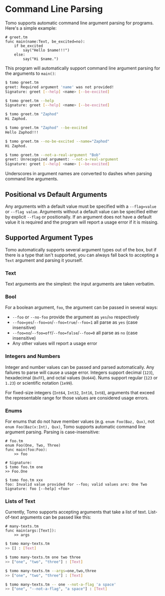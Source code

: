 # Command Line Parsing

Tomo supports automatic command line argument parsing for programs.
Here's a simple example:

```tomo
# greet.tm
func main(name:Text, be_excited=no):
    if be_excited
        say("Hello $name!!!")
    else:
        say("Hi $name.")
```

This program will automatically support command line argument parsing
for the arguments to `main()`:

```bash
$ tomo greet.tm 
greet: Required argument 'name' was not provided!
Signature: greet [--help] <name> [--be-excited]

$ tomo greet.tm --help
Signature: greet [--help] <name> [--be-excited]

$ tomo greet.tm "Zaphod"
Hi Zaphod. 

$ tomo greet.tm "Zaphod" --be-excited
Hello Zaphod!!!

$ tomo greet.tm --no-be-excited --name="Zaphod"
Hi Zaphod.

$ tomo greet.tm --not-a-real-argument "Bob"
greet: Unrecognized argument: --not-a-real-argument
Signature: greet [--help] <name> [--be-excited]
```

Underscores in argument names are converted to dashes when parsing command line
arguments.

## Positional vs Default Arguments

Any arguments with a default value must be specified with a `--flag=value` or
`--flag value`. Arguments without a default value can be specified either by
explicit `--flag` or positionally. If an argument does not have a default value
it is required and the program will report a usage error if it is missing.

## Supported Argument Types

Tomo automatically supports several argument types out of the box, but if there
is a type that isn't supported, you can always fall back to accepting a `Text`
argument and parsing it yourself.

### Text

Text arguments are the simplest: the input arguments are taken verbatim.

### Bool

For a boolean argument, `foo`, the argument can be passed in several ways:

- `--foo` or `--no-foo` provide the argument as `yes`/`no` respectively
- `--foo=yes`/`--foo=on`/`--foo=true`/`--foo=1` all parse as `yes` (case insensitive)
- `--foo=no`/`--foo=off`/`--foo=false`/`--foo=0` all parse as `no` (case insensitive)
- Any other values will report a usage error

### Integers and Numbers

Integer and number values can be passed and parsed automatically. Any failures
to parse will cause a usage error. Integers support decimal (`123`),
hexadecimal (`0xFF`), and octal values (`0o644`). Nums support regular (`123`
or `1.23`) or scientific notation (`1e99`).

For fixed-size integers (`Int64`, `Int32`, `Int16`, `Int8`), arguments that
exceed the representable range for those values are considered usage errors.

### Enums

For enums that do not have member values (e.g. `enum Foo(Baz, Qux)`, not `enum
Foo(Baz(x:Int), Qux)`, Tomo supports automatic command line argument parsing.
Parsing is case-insensitive:

```
# foo.tm
enum Foo(One, Two, Three)
func main(foo:Foo):
    >> foo

# Signature:
$ tomo foo.tm one
>> Foo.One

$ tomo foo.tm xxx
foo: Invalid value provided for --foo; valid values are: One Two
Signature: foo [--help] <foo>
```

### Lists of Text

Currently, Tomo supports accepting arguments that take a list of text.
List-of-text arguments can be passed like this:

```tomo
# many-texts.tm
func main(args:[Text]):
    >> args
```

```bash
$ tomo many-texts.tm
>> [] : [Text]

$ tomo many-texts.tm one two three
>> ["one", "two", "three"] : [Text]

$ tomo many-texts.tm --args=one,two,three
>> ["one", "two", "three"] : [Text]

$ tomo many-texts.tm -- one --not-a-flag 'a space'
>> ["one", "--not-a-flag", "a space"] : [Text]
```

